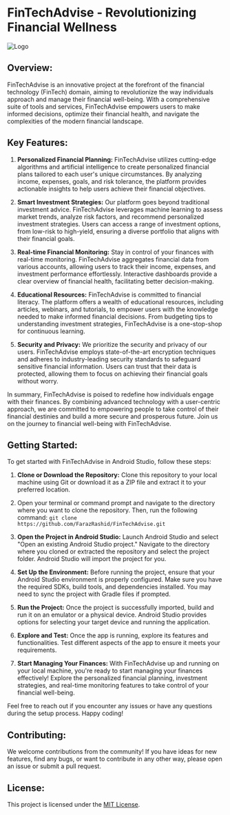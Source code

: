 # FinTechAdvise - Revolutionizing Financial Wellness

![Logo](./logo.png)


## Overview:

FinTechAdvise is an innovative project at the forefront of the financial technology (FinTech) domain, aiming to revolutionize the way individuals approach and manage their financial well-being. With a comprehensive suite of tools and services, FinTechAdvise empowers users to make informed decisions, optimize their financial health, and navigate the complexities of the modern financial landscape.

## Key Features:

1. **Personalized Financial Planning:** FinTechAdvise utilizes cutting-edge algorithms and artificial intelligence to create personalized financial plans tailored to each user's unique circumstances. By analyzing income, expenses, goals, and risk tolerance, the platform provides actionable insights to help users achieve their financial objectives.

2. **Smart Investment Strategies:** Our platform goes beyond traditional investment advice. FinTechAdvise leverages machine learning to assess market trends, analyze risk factors, and recommend personalized investment strategies. Users can access a range of investment options, from low-risk to high-yield, ensuring a diverse portfolio that aligns with their financial goals.

3. **Real-time Financial Monitoring:** Stay in control of your finances with real-time monitoring. FinTechAdvise aggregates financial data from various accounts, allowing users to track their income, expenses, and investment performance effortlessly. Interactive dashboards provide a clear overview of financial health, facilitating better decision-making.

4. **Educational Resources:** FinTechAdvise is committed to financial literacy. The platform offers a wealth of educational resources, including articles, webinars, and tutorials, to empower users with the knowledge needed to make informed financial decisions. From budgeting tips to understanding investment strategies, FinTechAdvise is a one-stop-shop for continuous learning.

5. **Security and Privacy:** We prioritize the security and privacy of our users. FinTechAdvise employs state-of-the-art encryption techniques and adheres to industry-leading security standards to safeguard sensitive financial information. Users can trust that their data is protected, allowing them to focus on achieving their financial goals without worry.

In summary, FinTechAdvise is poised to redefine how individuals engage with their finances. By combining advanced technology with a user-centric approach, we are committed to empowering people to take control of their financial destinies and build a more secure and prosperous future. Join us on the journey to financial well-being with FinTechAdvise.

## Getting Started:

To get started with FinTechAdvise in Android Studio, follow these steps:

1. **Clone or Download the Repository:** Clone this repository to your local machine using Git or download it as a ZIP file and extract it to your preferred location.
2. Open your terminal or command prompt and navigate to the directory where you want to clone the repository. Then, run the following command: `git clone https://github.com/FarazRashid/FinTechAdvise.git`



3. **Open the Project in Android Studio:** Launch Android Studio and select "Open an existing Android Studio project." Navigate to the directory where you cloned or extracted the repository and select the project folder. Android Studio will import the project for you.

4. **Set Up the Environment:** Before running the project, ensure that your Android Studio environment is properly configured. Make sure you have the required SDKs, build tools, and dependencies installed. You may need to sync the project with Gradle files if prompted.

5. **Run the Project:** Once the project is successfully imported, build and run it on an emulator or a physical device. Android Studio provides options for selecting your target device and running the application.

6. **Explore and Test:** Once the app is running, explore its features and functionalities. Test different aspects of the app to ensure it meets your requirements.

7. **Start Managing Your Finances:** With FinTechAdvise up and running on your local machine, you're ready to start managing your finances effectively! Explore the personalized financial planning, investment strategies, and real-time monitoring features to take control of your financial well-being.

Feel free to reach out if you encounter any issues or have any questions during the setup process. Happy coding!


## Contributing:

We welcome contributions from the community! If you have ideas for new features, find any bugs, or want to contribute in any other way, please open an issue or submit a pull request.

## License:

This project is licensed under the [MIT License](LICENSE).
